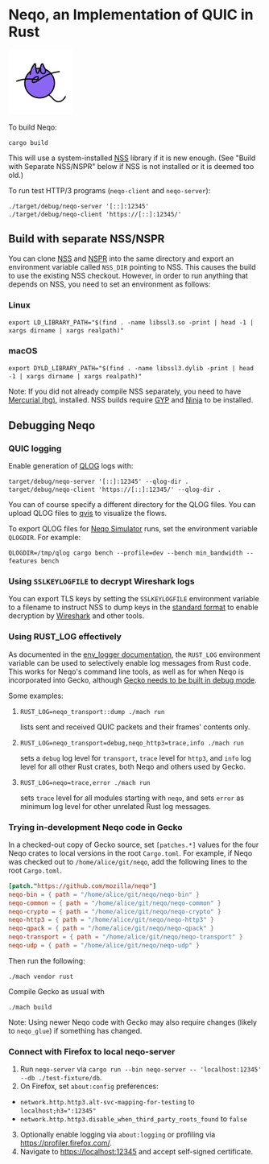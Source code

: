 # Neqo, an Implementation of QUIC in Rust

![neqo logo](https://github.com/mozilla/neqo/raw/main/neqo.png "neqo logo")

To build Neqo:

```shell
cargo build
```

This will use a system-installed [NSS][NSS] library if it is new enough. (See "Build with Separate NSS/NSPR" below if NSS is not installed or it is deemed too old.)

To run test HTTP/3 programs (`neqo-client` and `neqo-server`):

```shell
./target/debug/neqo-server '[::]:12345'
./target/debug/neqo-client 'https://[::]:12345/'
```

## Build with separate NSS/NSPR

You can clone [NSS][NSS] and [NSPR][NSPR] into the same directory and export an
environment variable called `NSS_DIR` pointing to NSS.  This causes the build to
use the existing NSS checkout.  However, in order to run anything that depends
on NSS, you need to set an environment as follows:

### Linux

```shell
export LD_LIBRARY_PATH="$(find . -name libssl3.so -print | head -1 | xargs dirname | xargs realpath)"
```

### macOS

```shell
export DYLD_LIBRARY_PATH="$(find . -name libssl3.dylib -print | head -1 | xargs dirname | xargs realpath)"
```

Note: If you did not already compile NSS separately, you need to have
[Mercurial (hg)][HG], installed. NSS builds require [GYP][GYP] and
[Ninja][NINJA] to be installed.

## Debugging Neqo

### QUIC logging

Enable generation of [QLOG][QLOG] logs with:

```shell
target/debug/neqo-server '[::]:12345' --qlog-dir .
target/debug/neqo-client 'https://[::]:12345/' --qlog-dir .
```

You can of course specify a different directory for the QLOG files.
You can upload QLOG files to [qvis][QVIS] to visualize the flows.

To export QLOG files for [Neqo Simulator](./test-fixture/src/sim) runs, set the
environment variable `QLOGDIR`. For example:

```shell
QLOGDIR=/tmp/qlog cargo bench --profile=dev --bench min_bandwidth --features bench
```

### Using `SSLKEYLOGFILE` to decrypt Wireshark logs

You can export TLS keys by setting the `SSLKEYLOGFILE` environment variable
to a filename to instruct NSS to dump keys in the
[standard format](https://datatracker.ietf.org/doc/draft-ietf-tls-keylogfile/)
to enable decryption by [Wireshark](https://wiki.wireshark.org/TLS) and other tools.

### Using RUST_LOG effectively

As documented in the [env_logger documentation](https://docs.rs/env_logger/),
the `RUST_LOG` environment variable can be used to selectively enable log messages
from Rust code. This works for Neqo's command line tools, as well as for when Neqo is
incorporated into Gecko, although [Gecko needs to be built in debug mode](https://developer.mozilla.org/en-US/docs/Mozilla/Developer_guide/Build_Instructions/Configuring_Build_Options).

Some examples:

1. ```shell
   RUST_LOG=neqo_transport::dump ./mach run
   ```

   lists sent and received QUIC packets and their frames' contents only.

1. ```shell
   RUST_LOG=neqo_transport=debug,neqo_http3=trace,info ./mach run
   ```

   sets a `debug` log level for `transport`, `trace` level for `http3`, and `info` log
   level for all other Rust crates, both Neqo and others used by Gecko.

1. ```shell
   RUST_LOG=neqo=trace,error ./mach run
   ```

   sets `trace` level for all modules starting with `neqo`, and sets `error` as minimum log level for other unrelated Rust log messages.

### Trying in-development Neqo code in Gecko

In a checked-out copy of Gecko source, set `[patches.*]` values for the four
Neqo crates to local versions in the root `Cargo.toml`. For example, if Neqo
was checked out to `/home/alice/git/neqo`, add the following lines to the root
`Cargo.toml`.

```toml
[patch."https://github.com/mozilla/neqo"]
neqo-bin = { path = "/home/alice/git/neqo/neqo-bin" }
neqo-common = { path = "/home/alice/git/neqo/neqo-common" }
neqo-crypto = { path = "/home/alice/git/neqo/neqo-crypto" }
neqo-http3 = { path = "/home/alice/git/neqo/neqo-http3" }
neqo-qpack = { path = "/home/alice/git/neqo/neqo-qpack" }
neqo-transport = { path = "/home/alice/git/neqo/neqo-transport" }
neqo-udp = { path = "/home/alice/git/neqo/neqo-udp" }
```

Then run the following:

```shell
./mach vendor rust
```

Compile Gecko as usual with

```shell
./mach build
```

Note: Using newer Neqo code with Gecko may also require changes (likely to `neqo_glue`) if
something has changed.

### Connect with Firefox to local neqo-server

1. Run `neqo-server` via `cargo run --bin neqo-server -- 'localhost:12345' --db ./test-fixture/db`.
2. On Firefox, set `about:config` preferences:
  - `network.http.http3.alt-svc-mapping-for-testing` to `localhost;h3=":12345"`
  - `network.http.http3.disable_when_third_party_roots_found` to `false`
3. Optionally enable logging via `about:logging` or profiling via <https://profiler.firefox.com/>.
4. Navigate to <https://localhost:12345> and accept self-signed certificate.

[NSS]: https://hg.mozilla.org/projects/nss
[NSPR]: https://hg.mozilla.org/projects/nspr
[GYP]: https://github.com/nodejs/gyp-next
[HG]: https://www.mercurial-scm.org/
[NINJA]: https://ninja-build.org/
[QLOG]: https://datatracker.ietf.org/doc/draft-ietf-quic-qlog-main-schema/
[QVIS]: https://qvis.quictools.info/
